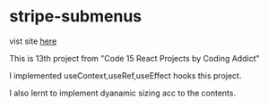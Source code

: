 # stripe-submenus

vist site [here](https://stripe-submenus-pank.netlify.app/)

This is 13th project from "Code 15 React Projects by Coding Addict"

I implemented useContext,useRef,useEffect hooks this project.

I also lernt to implement dyanamic sizing acc to the contents.
